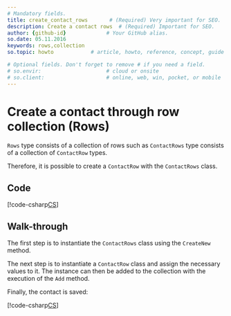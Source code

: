```yaml
---
# Mandatory fields.
title: create_contact_rows       # (Required) Very important for SEO.
description: Create a contact rows  # (Required) Important for SEO.
author: {github-id}             # Your GitHub alias.
so.date: 05.11.2016
keywords: rows,collection
so.topic: howto            # article, howto, reference, concept, guide

# Optional fields. Don't forget to remove # if you need a field.
# so.envir:                     # cloud or onsite
# so.client:                    # online, web, win, pocket, or mobile
---
```


# Create a contact through row collection (Rows)

`Rows` type consists of a collection of rows such as `ContactRows` type consists of a collection of `ContactRow` types.

Therefore, it is possible to create a `ContactRow` with the `ContactRows` class.

## Code

[!code-csharp[CS](includes/create-contact-rows.cs)]

## Walk-through

The first step is to instantiate the `ContactRows` class using the `CreateNew` method.

The next step is to instantiate a `ContactRow` class and assign the necessary values to it. The instance can then be added to the collection with the execution of the `Add` method.

Finally, the contact is saved:

[!code-csharp[CS](includes/create-contact-rows.cs?range=14,16)]
